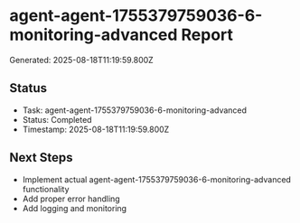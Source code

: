 # agent-agent-1755379759036-6-monitoring-advanced Report

Generated: 2025-08-18T11:19:59.800Z

## Status
- Task: agent-agent-1755379759036-6-monitoring-advanced
- Status: Completed
- Timestamp: 2025-08-18T11:19:59.800Z

## Next Steps
- Implement actual agent-agent-1755379759036-6-monitoring-advanced functionality
- Add proper error handling
- Add logging and monitoring
